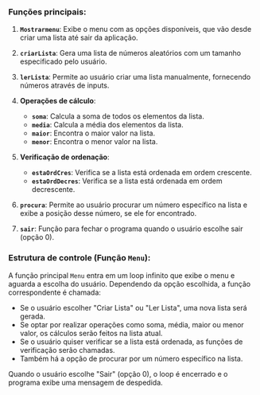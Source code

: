 

### Funções principais:

1. **`Mostrarmenu`**: Exibe o menu com as opções disponíveis, que vão desde criar uma lista até sair da aplicação.
   
2. **`criarLista`**: Gera uma lista de números aleatórios com um tamanho especificado pelo usuário.

3. **`lerLista`**: Permite ao usuário criar uma lista manualmente, fornecendo números através de inputs.

4. **Operações de cálculo**:
   - **`soma`**: Calcula a soma de todos os elementos da lista.
   - **`media`**: Calcula a média dos elementos da lista.
   - **`maior`**: Encontra o maior valor na lista.
   - **`menor`**: Encontra o menor valor na lista.

5. **Verificação de ordenação**:
   - **`estaOrdCres`**: Verifica se a lista está ordenada em ordem crescente.
   - **`estaOrdDecres`**: Verifica se a lista está ordenada em ordem decrescente.

6. **`procura`**: Permite ao usuário procurar um número específico na lista e exibe a posição desse número, se ele for encontrado.

7. **`sair`**: Função para fechar o programa quando o usuário escolhe sair (opção 0).

### Estrutura de controle (Função `Menu`):

A função principal `Menu` entra em um loop infinito que exibe o menu e aguarda a escolha do usuário. Dependendo da opção escolhida, a função correspondente é chamada:

- Se o usuário escolher "Criar Lista" ou "Ler Lista", uma nova lista será gerada.
- Se optar por realizar operações como soma, média, maior ou menor valor, os cálculos serão feitos na lista atual.
- Se o usuário quiser verificar se a lista está ordenada, as funções de verificação serão chamadas.
- Também há a opção de procurar por um número específico na lista.

Quando o usuário escolhe "Sair" (opção 0), o loop é encerrado e o programa exibe uma mensagem de despedida.